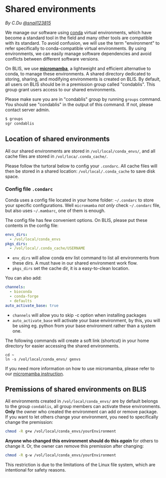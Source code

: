 # Shared environments

*By C.Du [@snail123815](https://github.com/snail123815)*

We manage our software using [conda](https://docs.conda.io/en/latest/) virtual environments, which have become a standard tool in the field and many other tools are compatible with its standard. To avoid confusion, we will use the term "environment" to refer specifically to conda-compatible virtual environments. By using environments, we can easily manage software dependencies and avoid conflicts between different software versions. 

On BLIS, we use **[micromamba](https://mamba.readthedocs.io/en/latest/user_guide/micromamba.html)**, a lightweight and efficient alternative to conda, to manage these environments.
A shared directory dedicated to storing, sharing, and modifying environments is created on BLIS. By default, all users on BLIS should be in a premission group called "condablis". This group grant users access to our shared environments.

Please make sure you are in "condablis" group by running `groups` command. You should see "condablis" in the output of this command. If not, please contact server admin.

```sh
$ groups
sgr condablis
```

## Location of shared environments

All our shared environments are stored in `/vol/local/conda_envs/`, and all cache files are stored in `/vol/loca/.conda_cache/`.

Please follow the turtoral below to config your `.condarc`. All cache files will then be stored in a shared location: `/vol/local/.conda_cache` to save disk space.

### Config file `.condarc`

Conda uses a config file located in your home folder: `~/.condarc` to store your specific configurations. Well `micromamba` *not only* check `~/.condarc` file, but also uses `~/.mambarc`, one of them is enough.

The config file has few convenient options. On BLIS, please put these contents in the config file:

```yml
envs_dirs:
  - /vol/local/conda_envs
pkgs_dirs:
  - /vol/local/.conda_cache/USERNAME
```

- `env_dirs` will allow conda env list command to list all environments from these dirs. A must have in our shared environment work flow.
- `pkgs_dirs` set the cache dir, it is a easy-to-clean location.

You can also add:

```yml
channels:
  - bioconda
  - conda-forge
  - defaults
auto_activate_base: true
```
 
- `channels` will allow you to skip -c option when installing packages
- `auto_activate_base` will activate your base environment, by this, you will be using eg. python from your base environment rather than a system one.

The following commands will create a soft link (shortcut) in your home directory for easier accessing the shared environments.

```shell
cd ~
ln -s /vol/local/conda_envs/ genvs
```

If you need more information on how to use micromamba, please refer to our [micromamba instruction](../basic_tools/micromamba.md#blis-users).

## Premissions of shared environments on BLIS

All environments created in `/vol/local/conda_envs/` are by default belongs to the group `condablis`, all group members can activate these environments. **Only** the owner who created the environment can add or remove package. If you want to let others change your environment, you need to specifically change the premission:

```sh
chmod -R g+w /vol/local/conda_envs/yourEnvironment
```

**Anyone who changed this environment should do this *again*** for others to change it. Or, the owner can remove this premission after changing:

```sh
chmod -R g-w /vol/local/conda_envs/yourEnvironment
```

This restriction is due to the limitations of the Linux file system, which are intentional for safety reasons.